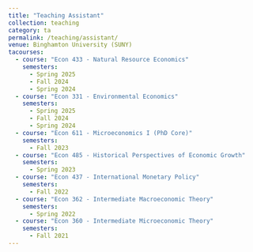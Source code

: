 ```yaml
---
title: "Teaching Assistant"
collection: teaching
category: ta
permalink: /teaching/assistant/
venue: Binghamton University (SUNY)
tacourses:
  - course: "Econ 433 - Natural Resource Economics"
    semesters:
      - Spring 2025
      - Fall 2024
      - Spring 2024
  - course: "Econ 331 - Environmental Economics"
    semesters:
      - Spring 2025
      - Fall 2024
      - Spring 2024
  - course: "Econ 611 - Microeconomics I (PhD Core)"
    semesters:
      - Fall 2023
  - course: "Econ 485 - Historical Perspectives of Economic Growth"
    semesters:
      - Spring 2023
  - course: "Econ 437 - International Monetary Policy"
    semesters:
      - Fall 2022
  - course: "Econ 362 - Intermediate Macroeconomic Theory"
    semesters:
      - Spring 2022
  - course: "Econ 360 - Intermediate Microeconomic Theory"
    semesters:
      - Fall 2021
---
```




